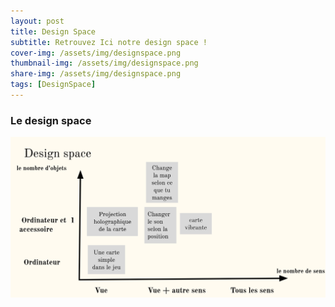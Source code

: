 ```yaml
---
layout: post
title: Design Space
subtitle: Retrouvez Ici notre design space !
cover-img: /assets/img/designspace.png
thumbnail-img: /assets/img/designspace.png
share-img: /assets/img/designspace.png
tags: [DesignSpace]
---
```



### Le design space

![DesignSpace](/assets/img/designspace.png)
